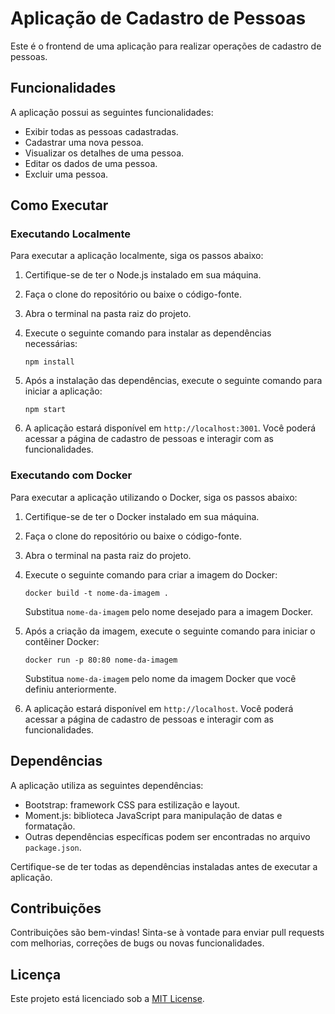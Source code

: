 # Aplicação de Cadastro de Pessoas

Este é o frontend de uma aplicação para realizar operações de cadastro de pessoas.

## Funcionalidades

A aplicação possui as seguintes funcionalidades:

- Exibir todas as pessoas cadastradas.
- Cadastrar uma nova pessoa.
- Visualizar os detalhes de uma pessoa.
- Editar os dados de uma pessoa.
- Excluir uma pessoa.

## Como Executar

### Executando Localmente

Para executar a aplicação localmente, siga os passos abaixo:

1. Certifique-se de ter o Node.js instalado em sua máquina.

2. Faça o clone do repositório ou baixe o código-fonte.

3. Abra o terminal na pasta raiz do projeto.

4. Execute o seguinte comando para instalar as dependências necessárias:

   ```
   npm install
   ```

5. Após a instalação das dependências, execute o seguinte comando para iniciar a aplicação:

   ```
   npm start
   ```

6. A aplicação estará disponível em `http://localhost:3001`. Você poderá acessar a página de cadastro de pessoas e interagir com as funcionalidades.

### Executando com Docker

Para executar a aplicação utilizando o Docker, siga os passos abaixo:

1. Certifique-se de ter o Docker instalado em sua máquina.

2. Faça o clone do repositório ou baixe o código-fonte.

3. Abra o terminal na pasta raiz do projeto.

4. Execute o seguinte comando para criar a imagem do Docker:

   ```
   docker build -t nome-da-imagem .
   ```

   Substitua `nome-da-imagem` pelo nome desejado para a imagem Docker.

5. Após a criação da imagem, execute o seguinte comando para iniciar o contêiner Docker:

   ```
   docker run -p 80:80 nome-da-imagem
   ```

   Substitua `nome-da-imagem` pelo nome da imagem Docker que você definiu anteriormente.

6. A aplicação estará disponível em `http://localhost`. Você poderá acessar a página de cadastro de pessoas e interagir com as funcionalidades.

## Dependências

A aplicação utiliza as seguintes dependências:

- Bootstrap: framework CSS para estilização e layout.
- Moment.js: biblioteca JavaScript para manipulação de datas e formatação.
- Outras dependências específicas podem ser encontradas no arquivo `package.json`.

Certifique-se de ter todas as dependências instaladas antes de executar a aplicação.

## Contribuições

Contribuições são bem-vindas! Sinta-se à vontade para enviar pull requests com melhorias, correções de bugs ou novas funcionalidades.

## Licença

Este projeto está licenciado sob a [MIT License](https://opensource.org/licenses/MIT).
